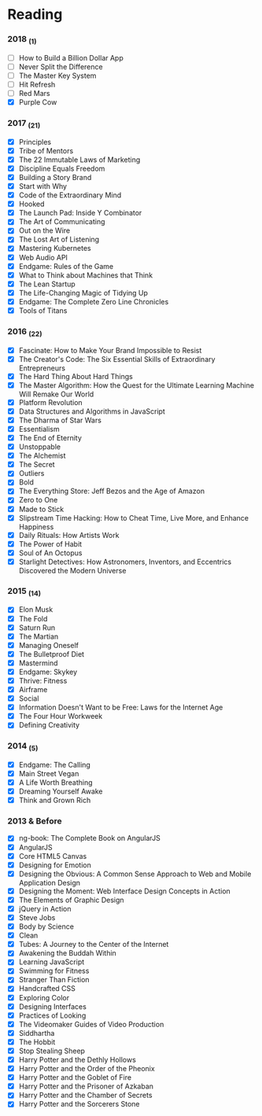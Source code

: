 # Reading

### 2018 <sub>(1)</sub>
 
 - [ ] How to Build a Billion Dollar App
 - [ ] Never Split the Difference
 - [ ] The Master Key System
 - [ ] Hit Refresh
 - [ ] Red Mars
 - [X] Purple Cow

### 2017 <sub>(21)</sub>

 - [X] Principles
 - [X] Tribe of Mentors
 - [X] The 22 Immutable Laws of Marketing
 - [X] Discipline Equals Freedom
 - [X] Building a Story Brand
 - [X] Start with Why
 - [X] Code of the Extraordinary Mind
 - [X] Hooked
 - [X] The Launch Pad: Inside Y Combinator
 - [X] The Art of Communicating
 - [X] Out on the Wire
 - [X] The Lost Art of Listening
 - [X] Mastering Kubernetes
 - [X] Web Audio API
 - [X] Endgame: Rules of the Game
 - [x] What to Think about Machines that Think
 - [x] The Lean Startup
 - [x] The Life-Changing Magic of Tidying Up
 - [x] Endgame: The Complete Zero Line Chronicles
 - [X] Tools of Titans

### 2016 <sub>(22)</sub>

- [x] Fascinate: How to Make Your Brand Impossible to Resist
- [X] The Creator's Code: The Six Essential Skills of Extraordinary Entrepreneurs
- [X] The Hard Thing About Hard Things
- [X] The Master Algorithm: How the Quest for the Ultimate Learning Machine Will Remake Our World
- [X] Platform Revolution
- [x] Data Structures and Algorithms in JavaScript
- [x] The Dharma of Star Wars
- [x] Essentialism
- [x] The End of Eternity
- [x] Unstoppable
- [x] The Alchemist
- [x] The Secret
- [x] Outliers
- [x] Bold
- [x] The Everything Store: Jeff Bezos and the Age of Amazon
- [x] Zero to One
- [x] Made to Stick
- [x] Slipstream Time Hacking: How to Cheat Time, Live More, and Enhance Happiness
- [x] Daily Rituals: How Artists Work
- [x] The Power of Habit
- [x] Soul of An Octopus
- [x] Starlight Detectives: How Astronomers, Inventors, and Eccentrics Discovered the Modern Universe

### 2015 <sub>(14)</sub>

- [x] Elon Musk
- [x] The Fold
- [x] Saturn Run
- [x] The Martian
- [x] Managing Oneself
- [x] The Bulletproof Diet
- [x] Mastermind
- [x] Endgame: Skykey
- [x] Thrive: Fitness
- [x] Airframe
- [x] Social
- [x] Information Doesn't Want to be Free: Laws for the Internet Age
- [x] The Four Hour Workweek
- [x] Defining Creativity

### 2014 <sub>(5)</sub>

- [x] Endgame: The Calling
- [x] Main Street Vegan
- [x] A Life Worth Breathing
- [x] Dreaming Yourself Awake
- [x] Think and Grown Rich

### 2013 & Before

- [x] ng-book: The Complete Book on AngularJS
- [x] AngularJS
- [x] Core HTML5 Canvas
- [x] Designing for Emotion
- [x] Designing the Obvious: A Common Sense Approach to Web and Mobile Application Design
- [x] Designing the Moment: Web Interface Design Concepts in Action
- [x] The Elements of Graphic Design
- [x] jQuery in Action
- [x] Steve Jobs
- [x] Body by Science
- [x] Clean
- [x] Tubes: A Journey to the Center of the Internet
- [x] Awakening the Buddah Within
- [x] Learning JavaScript
- [x] Swimming for Fitness
- [x] Stranger Than Fiction
- [x] Handcrafted CSS
- [x] Exploring Color
- [x] Designing Interfaces
- [x] Practices of Looking
- [x] The Videomaker Guides of Video Production
- [x] Siddhartha
- [x] The Hobbit
- [x] Stop Stealing Sheep
- [x] Harry Potter and the Dethly Hollows
- [x] Harry Potter and the Order of the Pheonix
- [x] Harry Potter and the Goblet of Fire
- [x] Harry Potter and the Prisoner of Azkaban
- [x] Harry Potter and the Chamber of Secrets
- [x] Harry Potter and the Sorcerers Stone
